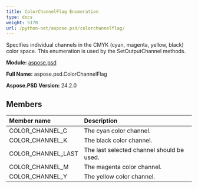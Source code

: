 ```yaml
---
title: ColorChannelFlag Enumeration
type: docs
weight: 5170
url: /python-net/aspose.psd/colorchannelflag/
---
```


Specifies individual channels in the CMYK (cyan, magenta, yellow, black) color space. This enumeration is used by the SetOutputChannel methods.

**Module:** [aspose.psd](/psd/python-net/aspose.psd/)

**Full Name:** aspose.psd.ColorChannelFlag

**Aspose.PSD Version:** 24.2.0

## **Members**
| **Member name** | **Description** |
| :- | :- |
| COLOR_CHANNEL_C | The cyan color channel. |
| COLOR_CHANNEL_K | The black color channel. |
| COLOR_CHANNEL_LAST | The last selected channel should be used. |
| COLOR_CHANNEL_M | The magenta color channel. |
| COLOR_CHANNEL_Y | The yellow color channel. |
